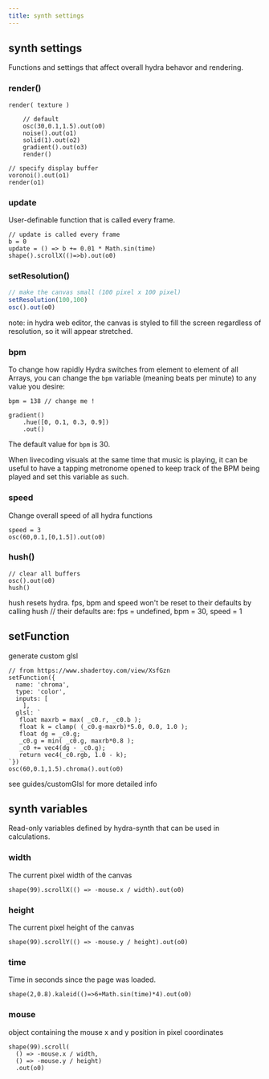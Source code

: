 ```yaml
---
title: synth settings
---
```


## synth settings 
Functions and settings that affect overall hydra behavor and rendering. 
### render()
`render( texture )`

```hydra
	// default
	osc(30,0.1,1.5).out(o0)
	noise().out(o1)
	solid(1).out(o2)
	gradient().out(o3)
	render()
```
```hydra
// specify display buffer
voronoi().out(o1)
render(o1)
```

### update
User-definable function that is called every frame. 

```hydra
// update is called every frame
b = 0
update = () => b += 0.01 * Math.sin(time)
shape().scrollX(()=>b).out(o0)
```

### setResolution()
```javascript
// make the canvas small (100 pixel x 100 pixel)
setResolution(100,100)
osc().out(o0)
```
note: in hydra web editor, the canvas is styled to fill the screen regardless of resolution, so it will appear stretched. 

### bpm
To change how rapidly Hydra switches from element to element of all Arrays, you can change the `bpm` variable (meaning beats per minute) to any value you desire:

```hydra
bpm = 138 // change me !

gradient()
	.hue([0, 0.1, 0.3, 0.9])
	.out()
```

The default value for `bpm` is 30.

When livecoding visuals at the same time that music is playing, it can be useful to have a tapping metronome opened to keep track of the BPM being played and set this variable as such.

### speed
Change overall speed of all hydra functions
```hydra
speed = 3
osc(60,0.1,[0,1.5]).out(o0)
```
### hush() 
```hydra
// clear all buffers
osc().out(o0)
hush()
```
hush resets hydra. fps, bpm and speed won't be reset to their defaults by calling hush
// their defaults are: fps = undefined, bpm = 30, speed = 1

## setFunction

generate custom glsl
```hydra
// from https://www.shadertoy.com/view/XsfGzn
setFunction({
  name: 'chroma',
  type: 'color',
  inputs: [
    ],
  glsl: `
   float maxrb = max( _c0.r, _c0.b );
   float k = clamp( (_c0.g-maxrb)*5.0, 0.0, 1.0 );
   float dg = _c0.g; 
   _c0.g = min( _c0.g, maxrb*0.8 ); 
   _c0 += vec4(dg - _c0.g);
   return vec4(_c0.rgb, 1.0 - k);
`})
osc(60,0.1,1.5).chroma().out(o0)
```

see guides/customGlsl for more detailed info

## synth variables
Read-only variables defined by hydra-synth that can be used in calculations. 

### width
The current pixel width of the canvas
```hydra
shape(99).scrollX(() => -mouse.x / width).out(o0)
```

### height
The current pixel height of the canvas
```hydra
shape(99).scrollY(() => -mouse.y / height).out(o0)
```

### time
Time in seconds since the page was loaded.
```hydra
shape(2,0.8).kaleid(()=>6+Math.sin(time)*4).out(o0)
```

### mouse
object containing the mouse x and y position in pixel coordinates
```hydra
shape(99).scroll(
  () => -mouse.x / width,
  () => -mouse.y / height)
  .out(o0)
```